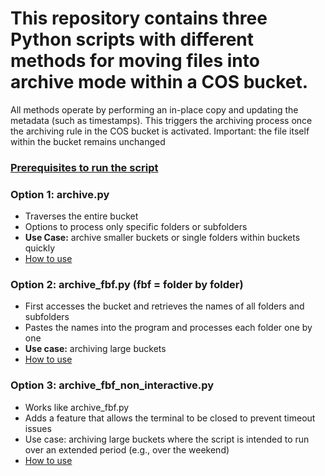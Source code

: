 # This repository contains three Python scripts with different methods for moving files into archive mode within a COS bucket.

All methods operate by performing an in-place copy and updating the metadata (such as timestamps). This triggers the archiving process once the archiving rule in the COS bucket is activated. Important: the file itself within the bucket remains unchanged

### [Prerequisites to run the script](https://github.com/felix-janakow/COS_cold_to_archive/blob/main/Instructions/Prerequisites.md)


### Option 1: archive.py

- Traverses the entire bucket
- Options to process only specific folders or subfolders
- **Use Case:** archive smaller buckets or single folders within buckets quickly
- [How to use](https://github.com/felix-janakow/COS_cold_to_archive/blob/main/Instructions/archive.py-INSTRUCTION.md)


### Option 2: archive_fbf.py (fbf = folder by folder)

- First accesses the bucket and retrieves the names of all folders and subfolders
- Pastes the names into the program and processes each folder one by one
- **Use case:** archiving large buckets
- [How to use](https://github.com/felix-janakow/COS_cold_to_archive/blob/main/Instructions/archive_fbf.py-INSTRUCTION.md)


### Option 3: archive_fbf_non_interactive.py

- Works like archive_fbf.py
- Adds a feature that allows the terminal to be closed to prevent timeout issues
- Use case: archiving large buckets where the script is intended to run over an extended period (e.g., over the weekend)
- [How to use](https://github.com/felix-janakow/COS_cold_to_archive/blob/main/Instructions/archive_fbf_non_interactive.py-INSTRUCTION.md)